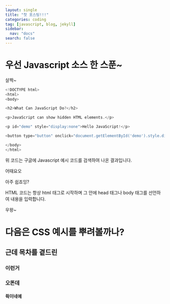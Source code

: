 ```yaml
---
layout: single
title: "첫 포스팅!!!"
categories: coding
tag: [javascript, blog, jekyll]
sidebar:
  nav: "docs"
search: false
---
```


# 우선 Javascript 소스 한 스푼~

살짝~

```javascript
<!DOCTYPE html>
<html>
<body>

<h2>What Can JavaScript Do?</h2>

<p>JavaScript can show hidden HTML elements.</p>

<p id="demo" style="display:none">Hello JavaScript!</p>

<button type="button" onclick="document.getElementById('demo').style.display='block'">Click Me!</button>

</body>
</html>
```

위 코드는 구글에 Javascript 예시 코드를 검색하여 나온 결과입니다.

어때요오

아주 쉽죠잉?

HTML 코드는 항상 html 태그로 시작하며 그 안에 head 태그나 body 태그를 선언하여 내용을 입력합니다.

우왕~

# 다음은 CSS 예시를 뿌려볼까나?

## 근데 목차를 곁드린

### 이런거

### 오똔데

#### 쥑이네예
